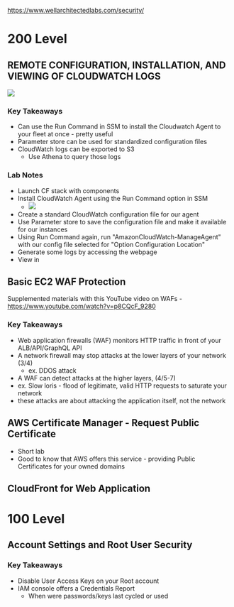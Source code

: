 https://www.wellarchitectedlabs.com/security/

# 200 Level

## REMOTE CONFIGURATION, INSTALLATION, AND VIEWING OF CLOUDWATCH LOGS

![](https://www.wellarchitectedlabs.com/Security/200_Remote_Configuration_Installation_and_Viewing_CloudWatch_Logs/Images/datadistancingarch.png)

### Key Takeaways

* Can use the Run Command in SSM to install the Cloudwatch Agent to your fleet at once - pretty useful
* Parameter store can be used for standardized configuration files
* CloudWatch logs can be exported to S3
  * Use Athena to query those logs 

### Lab Notes

* Launch CF stack with components
* Install CloudWatch Agent using the Run Command option in SSM
  * ![](https://www.wellarchitectedlabs.com/Security/200_Remote_Configuration_Installation_and_Viewing_CloudWatch_Logs/Images/install-cw-agent-3.png)
* Create a standard CloudWatch configuration file for our agent
* Use Parameter store to save the configuration file and make it available for our instances
* Using Run Command again, run "AmazonCloudWatch-ManageAgent" with our config file selected for "Option Configuration Location"
* Generate some logs by accessing the webpage
* View in 

## Basic EC2 WAF Protection

Supplemented materials with this YouTube video on WAFs - https://www.youtube.com/watch?v=p8CQcF_9280

### Key Takeaways

* Web application firewalls (WAF) monitors HTTP traffic in front of your ALB/API/GraphQL API
* A network firewall may stop attacks at the lower layers of your network (3/4)
  * ex. DDOS attack
* A WAF can detect attacks at the higher layers, (4/5-7)
 * ex. Slow loris - flood of legitimate, valid HTTP requests to saturate your network
 * these attacks are about attacking the application itself, not the network


## AWS Certificate Manager - Request Public Certificate

* Short lab 
* Good to know that AWS offers this service - providing Public Certificates for your owned domains

## CloudFront for Web Application


# 100 Level

## Account Settings and Root User Security

### Key Takeaways

* Disable User Access Keys on your Root account
* IAM console offers a Credentials Report
  * When were passwords/keys last cycled or used

